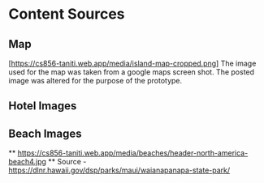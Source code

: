 # Content Sources

## Map

[https://cs856-taniti.web.app/media/island-map-cropped.png]
The image used for the map was taken from a google maps screen shot.
The posted image was altered for the purpose of the prototype.

## Hotel Images



## Beach Images

** https://cs856-taniti.web.app/media/beaches/header-north-america-beach4.jpg **
Source - https://dlnr.hawaii.gov/dsp/parks/maui/waianapanapa-state-park/


